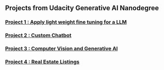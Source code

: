 ## Projects from Udacity Generative AI Nanodegree

### [Project 1 : Apply light weight fine tuning for a LLM](project-apply-lightweight-fine-tuning)
### [Project 2 : Custom Chatbot](project-custom-chatbot)
### [Project 3 : Computer Vision and Generative AI](Computer-Vision-and-Generative-AI-Project)
### [Project 4 : Real Estate Listings](home-match)
